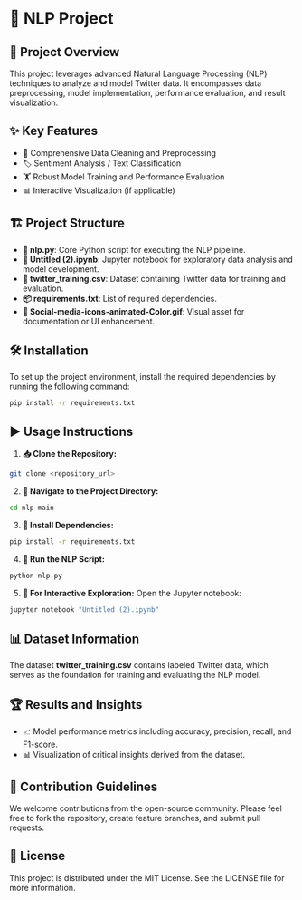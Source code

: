 # 🚀 NLP Project

## 📜 Project Overview
This project leverages advanced Natural Language Processing (NLP) techniques to analyze and model Twitter data. It encompasses data preprocessing, model implementation, performance evaluation, and result visualization.

## ✨ Key Features
- 🧹 Comprehensive Data Cleaning and Preprocessing
- 🏷️ Sentiment Analysis / Text Classification
- 🏋️ Robust Model Training and Performance Evaluation
- 📊 Interactive Visualization (if applicable)

## 🏗️ Project Structure
- **📝 nlp.py**: Core Python script for executing the NLP pipeline.
- **📓 Untitled (2).ipynb**: Jupyter notebook for exploratory data analysis and model development.
- **📁 twitter_training.csv**: Dataset containing Twitter data for training and evaluation.
- **📦 requirements.txt**: List of required dependencies.
- **🎨 Social-media-icons-animated-Color.gif**: Visual asset for documentation or UI enhancement.

## 🛠️ Installation
To set up the project environment, install the required dependencies by running the following command:
```bash
pip install -r requirements.txt
```

## ▶️ Usage Instructions
1. **📥 Clone the Repository:**
```bash
git clone <repository_url>
```
2. **📂 Navigate to the Project Directory:**
```bash
cd nlp-main
```
3. **🔧 Install Dependencies:**
```bash
pip install -r requirements.txt
```
4. **🚀 Run the NLP Script:**
```bash
python nlp.py
```
5. **🧮 For Interactive Exploration:**
Open the Jupyter notebook:
```bash
jupyter notebook "Untitled (2).ipynb"
```

## 📊 Dataset Information
The dataset **twitter_training.csv** contains labeled Twitter data, which serves as the foundation for training and evaluating the NLP model.

## 🏆 Results and Insights
- 📈 Model performance metrics including accuracy, precision, recall, and F1-score.
- 📊 Visualization of critical insights derived from the dataset.

## 🤝 Contribution Guidelines
We welcome contributions from the open-source community. Please feel free to fork the repository, create feature branches, and submit pull requests.

## 📜 License
This project is distributed under the MIT License. See the LICENSE file for more information.

